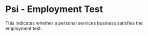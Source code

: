# Psi - Employment Test
This indicates whether a personal services business satisfies the employment test.